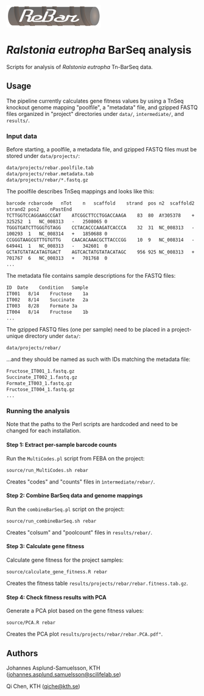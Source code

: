 ![alt text](rebar.png "Ralstonia eutropha BarSeq analysis")

# _Ralstonia eutropha_ BarSeq analysis

Scripts for analysis of _Ralstonia eutropha_ Tn-BarSeq data.

## Usage

The pipeline currently calculates gene fitness values by using a TnSeq knockout genome mapping "poolfile", a "metadata" file, and gzipped FASTQ files organized in "project" directories under `data/`, `intermediate/`, and `results/`.

### Input data

Before starting, a poolfile, a metadata file, and gzipped FASTQ files must be stored under `data/projects/`:

```
data/projects/rebar.poolfile.tab
data/projects/rebar.metadata.tab
data/projects/rebar/*.fastq.gz
```

The poolfile describes TnSeq mappings and looks like this:

```
barcode	rcbarcode	nTot	n	scaffold	strand	pos	n2	scaffold2	strand2	pos2	nPastEnd
TCTTGGTCCAGGAAGCCGAT	ATCGGCTTCCTGGACCAAGA	83	80	AY305378	+	325252	1	NC_008313	-	2508065	0
TGGGTGATCTTGGGTGTAGG	CCTACACCCAAGATCACCCA	32	31	NC_008313	-	100293	1	NC_008314	+	1850688	0
CCGGGTAAGCGTTTGTGTTG	CAACACAAACGCTTACCCGG	10	9	NC_008314	-	649441	1	NC_008313	-	342601	0
GCTATGTATACATAGTGACT	AGTCACTATGTATACATAGC	956	925	NC_008313	+	701767	6	NC_008313	+	701768	0
...
```

The metadata file contains sample descriptions for the FASTQ files:

```
ID	Date	Condition	Sample
IT001	8/14	Fructose	1a
IT002	8/14	Succinate	2a
IT003	8/28	Formate	3a
IT004	8/14	Fructose	1b
...
```

The gzipped FASTQ files (one per sample) need to be placed in a project-unique directory under `data/`:
```
data/projects/rebar/
```

...and they should be named as such with IDs matching the metadata file:

```
Fructose_IT001_1.fastq.gz
Succinate_IT002_1.fastq.gz
Formate_IT003_1.fastq.gz
Fructose_IT004_1.fastq.gz
...
```

### Running the analysis

Note that the paths to the Perl scripts are hardcoded and need to be changed for each installation.

#### Step 1: Extract per-sample barcode counts

Run the `MultiCodes.pl` script from FEBA on the project:

```
source/run_MultiCodes.sh rebar
```

Creates "codes" and "counts" files in `ìntermediate/rebar/`.

#### Step 2: Combine BarSeq data and genome mappings

Run the `combineBarSeq.pl` script on the project:

```
source/run_combineBarSeq.sh rebar
```

Creates "colsum" and "poolcount" files in `results/rebar/`.

#### Step 3: Calculate gene fitness

Calculate gene fitness for the project samples:

```
source/calculate_gene_fitness.R rebar
```

Creates the fitness table `results/projects/rebar/rebar.fitness.tab.gz`.

#### Step 4: Check fitness results with PCA

Generate a PCA plot based on the gene fitness values:

```
source/PCA.R rebar
```

Creates the PCA plot `results/projects/rebar/rebar.PCA.pdf"`.

## Authors

Johannes Asplund-Samuelsson, KTH (johannes.asplund.samuelsson@scilifelab.se)

Qi Chen, KTH (qiche@kth.se)
